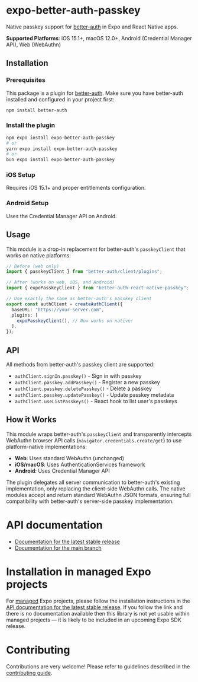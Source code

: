 # expo-better-auth-passkey

Native passkey support for [better-auth](https://github.com/better-auth/better-auth) in Expo and React Native apps.

**Supported Platforms**: iOS 15.1+, macOS 12.0+, Android (Credential Manager API), Web (WebAuthn)

## Installation

### Prerequisites

This package is a plugin for [better-auth](https://github.com/better-auth/better-auth). Make sure you have better-auth installed and configured in your project first:

```bash
npm install better-auth
```

### Install the plugin

```bash
npm expo install expo-better-auth-passkey
# or
yarn expo install expo-better-auth-passkey
# or
bun expo install expo-better-auth-passkey
```

### iOS Setup

Requires iOS 15.1+ and proper entitlements configuration.

### Android Setup

Uses the Credential Manager API on Android.

## Usage

This module is a drop-in replacement for better-auth's `passkeyClient` that works on native platforms:

```typescript
// Before (web only)
import { passkeyClient } from "better-auth/client/plugins";

// After (works on web, iOS, and Android)
import { expoPasskeyClient } from "better-auth-react-native-passkey";

// Use exactly the same as better-auth's passkey client
export const authClient = createAuthClient({
  baseURL: "https://your-server.com",
  plugins: [
    expoPasskeyClient(), // Now works on native!
  ],
});
```

## API

All methods from better-auth's passkey client are supported:

- `authClient.signIn.passkey()` - Sign in with passkey
- `authClient.passkey.addPasskey()` - Register a new passkey
- `authClient.passkey.deletePasskey()` - Delete a passkey
- `authClient.passkey.updatePasskey()` - Update passkey metadata
- `authClient.useListPasskeys()` - React hook to list user's passkeys

## How it Works

This module wraps better-auth's `passkeyClient` and transparently intercepts WebAuthn browser API calls (`navigator.credentials.create/get`) to use platform-native implementations:

- **Web**: Uses standard WebAuthn (unchanged)
- **iOS/macOS**: Uses AuthenticationServices framework
- **Android**: Uses Credential Manager API

The plugin delegates all server communication to better-auth's existing implementation, only replacing the client-side WebAuthn calls. The native modules accept and return standard WebAuthn JSON formats, ensuring full compatibility with better-auth's server-side passkey implementation.

# API documentation

- [Documentation for the latest stable release](https://docs.expo.dev/versions/latest/sdk/better-auth-react-native-passkey/)
- [Documentation for the main branch](https://docs.expo.dev/versions/unversioned/sdk/better-auth-react-native-passkey/)

# Installation in managed Expo projects

For [managed](https://docs.expo.dev/archive/managed-vs-bare/) Expo projects, please follow the installation instructions in the [API documentation for the latest stable release](#api-documentation). If you follow the link and there is no documentation available then this library is not yet usable within managed projects &mdash; it is likely to be included in an upcoming Expo SDK release.

# Contributing

Contributions are very welcome! Please refer to guidelines described in the [contributing guide]( https://github.com/expo/expo#contributing).
